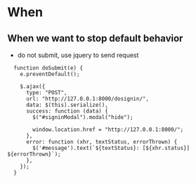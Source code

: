 # When
## When we want to stop default behavior
* do not submit, use jquery to send request
```
  function doSubmit(e) {
    e.preventDefault();

    $.ajax({
      type: "POST",
      url: "http://127.0.0.1:8000/dosignin/",
      data: $(this).serialize(),
      success: function (data) {
        $("#signinModal").modal("hide");

        window.location.href = "http://127.0.0.1:8000/";
      },
      error: function (xhr, textStatus, errorThrown) {
        $('#message').text(`${textStatus}: [${xhr.status}] ${errorThrown}`);
      },
    });
  }
```


